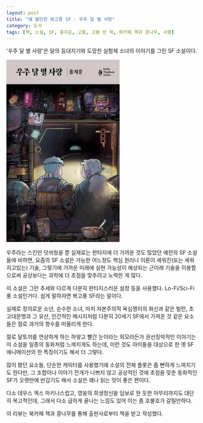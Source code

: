 ```yaml
---
layout: post
title: "꽤 볼만한 복고풍 SF - 우주 달 별 사랑"
category: 도서
tags: [책, 소설, SF, 홍지운, 고블, 고블 씬 북, 북카페 책과 콩나무, 서평]
---
```


'우주 달 별 사랑'은
달의 등대지기와 도망친 실험체 소녀의 이야기를 그린 SF 소설이다.

![표지](/images/space-moon-star-love-book-h480.jpg)

우주라는 스킨만 덧씌웠을 뿐 실제로는 판타지에 더 가까운 것도 많았던 예전의 SF 소설들에 비하면,
요즘의 SF 소설은 가능한 어느정도 핵심 원리나 이론이 세워진(또는 세워지고있는) 기술,
그렇기에 가까운 미래에 실현 가능성이 예상되는 근미래 기술을 이용함으로써
공상보다는 과학에 더 초점을 맞추려고 노력한 게 많다.

이 소설은 그런 추세와 다르게 다분히 판타지스러운 설정 등을 사용했다.
Lo-Fi/Sci-Fi 풍 소설인거다.
쉽게 말하자면 복고풍 SF라는 말이다.

실제로
정의로운 소년,
순수한 소녀,
마치 자본주의적 욕심쟁이의 화신과 같은 빌런,
초고대문명과 그 유산,
인간적인 메시지처럼
다분히 20세기 SF에서 가져온 것 같은 요소들은
절로 과거의 향수를 떠올리게 한다.

절로 달토끼를 연상하게 하는 하얗고 빨간 눈이라는 외모라든가
권선징악적인 이야기는 이 소설을 일종의 동화처럼 느껴지게도 하는데,
이런 것도 아이들을 대상으로 한 옛 SF 애니메이션의 한 특징이기도 해서 더 그렇다.

많이 봤던 요소들, 단순한 캐릭터를 사용했기에
소설의 전체 플롯은 좀 뻔하게 느껴지기도 한다만,
그 조합이나 이야기 전개가 나쁘지 않고
공상적인 것에 초점을 맞춘 동화적인 SF가 오랫만에 반갑기도 해서
소설은 꽤나 읽는 맛이 좋은 편이다.

다소 데우스 엑스 마키나스럽고, 영웅의 희생정신을 담보로 한 듯한 마무리까지도 대단히 복고적인데,
그래서 다소 급하게 끝나는 느낌도 있어 이는 좀 호불호가 갈릴만하다.



<div class="im im-info">
이 리뷰는 북카페 책과 콩나무를 통해 출판사로부터 책을 받고 작성했다.
</div>
